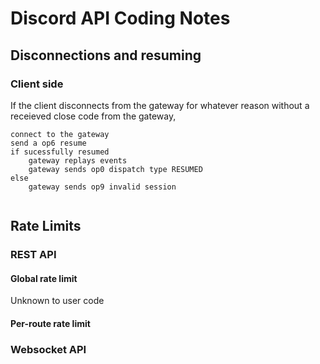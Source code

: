 # Discord API Coding Notes

## Disconnections and resuming
### Client side
If the client disconnects from the gateway for whatever reason without a receieved close code from the gateway,

```
connect to the gateway
send a op6 resume 
if sucessfully resumed
    gateway replays events
    gateway sends op0 dispatch type RESUMED
else
    gateway sends op9 invalid session
    

```

## Rate Limits

### REST API

#### Global rate limit
Unknown to user code

#### Per-route rate limit

### Websocket API